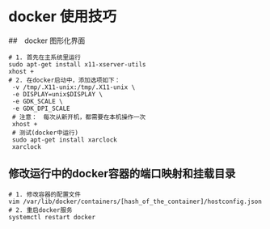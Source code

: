 # docker 使用技巧

##　docker 图形化界面

```shell
# 1. 首先在主系统里运行
sudo apt-get install x11-xserver-utils
xhost +
# 2. 在docker启动中，添加选项如下：
 -v /tmp/.X11-unix:/tmp/.X11-unix \
 -e DISPLAY=unix$DISPLAY \
 -e GDK_SCALE \
 -e GDK_DPI_SCALE 
 # 注意：　每次从新开机，都需要在本机操作一次
 xhost +
 # 测试(docker中运行)
 sudo apt-get install xarclock
 xarclock
```

## 修改运行中的docker容器的端口映射和挂载目录

```shell
# 1. 修改容器的配置文件
vim /var/lib/docker/containers/[hash_of_the_container]/hostconfig.json
# 2. 重启docker服务
systemctl restart docker
```



